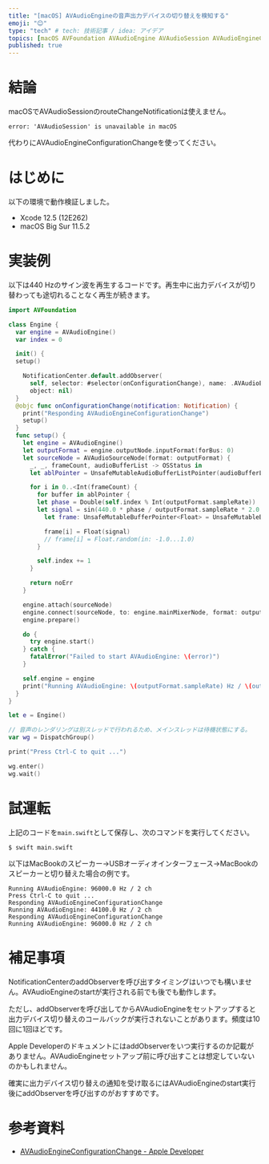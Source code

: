 ```yaml
---
title: "[macOS] AVAudioEngineの音声出力デバイスの切り替えを検知する"
emoji: "😊"
type: "tech" # tech: 技術記事 / idea: アイデア
topics: [macOS AVFoundation AVAudioEngine AVAudioSession AVAudioEngineConfigurationChange]
published: true
---
```

# 結論

macOSでAVAudioSessionのrouteChangeNotificationは使えません。

```
error: 'AVAudioSession' is unavailable in macOS
```

代わりにAVAudioEngineConfigurationChangeを使ってください。

# はじめに

以下の環境で動作検証しました。

- Xcode 12.5 (12E262)
- macOS Big Sur 11.5.2

# 実装例

以下は440 Hzのサイン波を再生するコードです。再生中に出力デバイスが切り替わっても途切れることなく再生が続きます。

```swift
import AVFoundation

class Engine {
  var engine = AVAudioEngine()
  var index = 0

  init() {
  setup()

    NotificationCenter.default.addObserver(
      self, selector: #selector(onConfigurationChange), name: .AVAudioEngineConfigurationChange,
      object: nil)
  }
  @objc func onConfigurationChange(notification: Notification) {
    print("Responding AVAudioEngineConfigurationChange")
    setup()
  }
  func setup() {
    let engine = AVAudioEngine()
    let outputFormat = engine.outputNode.inputFormat(forBus: 0)
    let sourceNode = AVAudioSourceNode(format: outputFormat) {
      _, _, frameCount, audioBufferList -> OSStatus in
      let ablPointer = UnsafeMutableAudioBufferListPointer(audioBufferList)

      for i in 0..<Int(frameCount) {
        for buffer in ablPointer {
        let phase = Double(self.index % Int(outputFormat.sampleRate))
        let signal = sin(440.0 * phase / outputFormat.sampleRate * 2.0 * Double.pi)
          let frame: UnsafeMutableBufferPointer<Float> = UnsafeMutableBufferPointer(buffer)

          frame[i] = Float(signal)
          // frame[i] = Float.random(in: -1.0...1.0)
        }

        self.index += 1
      }

      return noErr
    }

    engine.attach(sourceNode)
    engine.connect(sourceNode, to: engine.mainMixerNode, format: outputFormat)
    engine.prepare()

    do {
      try engine.start()
    } catch {
      fatalError("Failed to start AVAudioEngine: \(error)")
    }

    self.engine = engine
    print("Running AVAudioEngine: \(outputFormat.sampleRate) Hz / \(outputFormat.channelCount) ch")
  }
}

let e = Engine()

// 音声のレンダリングは別スレッドで行われるため、メインスレッドは待機状態にする。
var wg = DispatchGroup()

print("Press Ctrl-C to quit ...")

wg.enter()
wg.wait()
```

# 試運転

上記のコードを`main.swift`として保存し、次のコマンドを実行してください。

```console
$ swift main.swift
```

以下はMacBookのスピーカー→USBオーディオインターフェース→MacBookのスピーカーと切り替えた場合の例です。

```console
Running AVAudioEngine: 96000.0 Hz / 2 ch
Press Ctrl-C to quit ...
Responding AVAudioEngineConfigurationChange
Running AVAudioEngine: 44100.0 Hz / 2 ch
Responding AVAudioEngineConfigurationChange
Running AVAudioEngine: 96000.0 Hz / 2 ch
```

# 補足事項

NotificationCenterのaddObserverを呼び出すタイミングはいつでも構いません。AVAudioEngineのstartが実行される前でも後でも動作します。

ただし、addObserverを呼び出してからAVAudioEngineをセットアップすると出力デバイス切り替えのコールバックが実行されないことがあります。頻度は10回に1回ほどです。

Apple DeveloperのドキュメントにはaddObserverをいつ実行するのか記載がありません。AVAudioEngineセットアップ前に呼び出すことは想定していないのかもしれません。

確実に出力デバイス切り替えの通知を受け取るにはAVAudioEngineのstart実行後にaddObserverを呼び出すのがおすすめです。

# 参考資料

- [AVAudioEngineConfigurationChange - Apple Developer](https://developer.apple.com/documentation/foundation/nsnotification/name/1389078-avaudioengineconfigurationchange)
